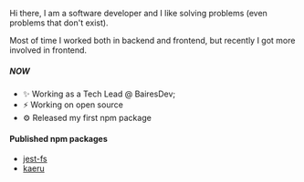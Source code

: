 Hi there, I am a software developer and I like solving problems (even problems that don't exist).

Most of time I worked both in backend and frontend, but recently I got more involved in frontend.

##### NOW

- ✨ Working as a Tech Lead @ BairesDev;
- ⚡️ Working on open source
- ⚙️ Released my first npm package

#### Published npm packages

- [jest-fs](https://www.npmjs.com/package/jest-fs)
- [kaeru](https://www.npmjs.com/package/kaeru)
